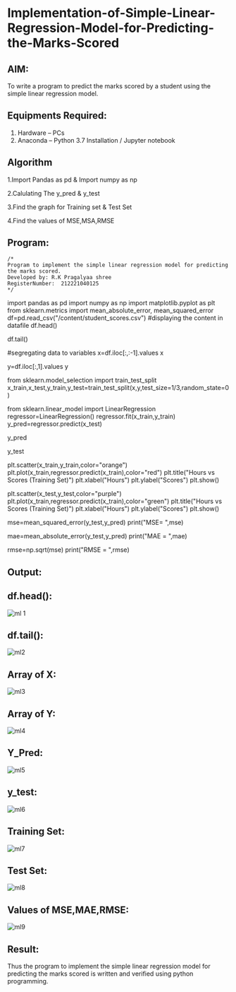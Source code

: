 # Implementation-of-Simple-Linear-Regression-Model-for-Predicting-the-Marks-Scored

## AIM:
To write a program to predict the marks scored by a student using the simple linear regression model.

## Equipments Required:
1. Hardware – PCs
2. Anaconda – Python 3.7 Installation / Jupyter notebook

## Algorithm
1.Import Pandas as pd & Import numpy as np

2.Calulating The y_pred & y_test

3.Find the graph for Training set & Test Set

4.Find the values of MSE,MSA,RMSE

## Program:
```
/*
Program to implement the simple linear regression model for predicting the marks scored.
Developed by: R.K Pragalyaa shree
RegisterNumber:  212221040125
*/
```
import pandas as pd
import numpy as np
import matplotlib.pyplot as plt
from sklearn.metrics import mean_absolute_error, mean_squared_error
df=pd.read_csv("/content/student_scores.csv")
#displaying the content in datafile
df.head()

df.tail()

#segregating data to variables
x=df.iloc[:,:-1].values
x

y=df.iloc[:,1].values
y

from sklearn.model_selection import train_test_split
x_train,x_test,y_train,y_test=train_test_split(x,y,test_size=1/3,random_state=0)

from sklearn.linear_model import LinearRegression 
regressor=LinearRegression()
regressor.fit(x_train,y_train)
y_pred=regressor.predict(x_test)

y_pred

y_test


plt.scatter(x_train,y_train,color="orange")
plt.plot(x_train,regressor.predict(x_train),color="red")
plt.title("Hours vs Scores (Training Set)")
plt.xlabel("Hours")
plt.ylabel("Scores")
plt.show()


plt.scatter(x_test,y_test,color="purple")
plt.plot(x_train,regressor.predict(x_train),color="green")
plt.title("Hours vs Scores (Training Set)")
plt.xlabel("Hours")
plt.ylabel("Scores")
plt.show()

mse=mean_squared_error(y_test,y_pred)
print("MSE= ",mse)

mae=mean_absolute_error(y_test,y_pred)
print("MAE = ",mae)

rmse=np.sqrt(mse)
print("RMSE = ",rmse)




## Output:
## df.head():

![ml 1](https://user-images.githubusercontent.com/128135934/229762238-b5072d53-8225-40e1-9c20-2ad66d48d3ad.png)

## df.tail():

![ml2](https://user-images.githubusercontent.com/128135934/229762657-331b2fb3-f887-4bbc-b9c8-1ecbd3f25315.png)

## Array of X:

![ml3](https://user-images.githubusercontent.com/128135934/229763055-9d7a86d9-0970-4a6e-951c-e8981a121fe9.png)

## Array of Y:

![ml4](https://user-images.githubusercontent.com/128135934/229763419-aae12569-00ec-4f7e-b13d-116cef93a674.png)

## Y_Pred:

![ml5](https://user-images.githubusercontent.com/128135934/229763710-caa73991-7296-4b5d-a2f5-b3f1f3ff7c51.png)

## y_test:

![ml6](https://user-images.githubusercontent.com/128135934/229763879-2ea4b808-48c8-4c4e-9d3b-df947cfbbb9e.png)

## Training Set:

![ml7](https://user-images.githubusercontent.com/128135934/229764101-0f891d2b-a5ad-46f6-931f-414016096b7d.png)

## Test Set:

![ml8](https://user-images.githubusercontent.com/128135934/229764272-5f422758-a4ab-4341-8506-9455dfa18945.png)

## Values of MSE,MAE,RMSE:

![ml9](https://user-images.githubusercontent.com/128135934/229764492-31b6125b-9ca5-4333-ad63-cfacb45f5f7a.png)

## Result:
Thus the program to implement the simple linear regression model for predicting the marks scored is written and verified using python programming.


